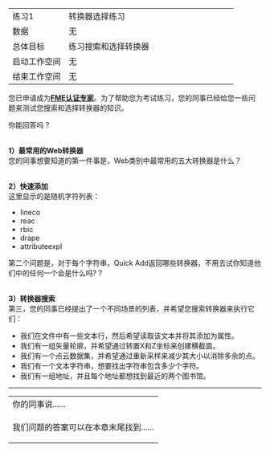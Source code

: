   <div id="readme" class="readme blob instapaper_body">
    <article class="markdown-body entry-content" itemprop="text">
<table>
<tbody><tr>
<td width="25%">
<i></i><font style="vertical-align: inherit;"><font style="vertical-align: inherit;">
练习1
</font></font></td>
<td><font style="vertical-align: inherit;"><font style="vertical-align: inherit;">
转换器选择练习
</font></font></td>
</tr>
<tr>
<td><font style="vertical-align: inherit;"><font style="vertical-align: inherit;">数据</font></font></td>
<td><font style="vertical-align: inherit;"><font style="vertical-align: inherit;">无</font></font></td>
</tr>
<tr>
<td><font style="vertical-align: inherit;"><font style="vertical-align: inherit;">总体目标</font></font></td>
<td><font style="vertical-align: inherit;"><font style="vertical-align: inherit;">练习搜索和选择转换器</font></font></td>
</tr>
<tr>
<td><font style="vertical-align: inherit;"><font style="vertical-align: inherit;">启动工作空间</font></font></td>
<td><font style="vertical-align: inherit;"><font style="vertical-align: inherit;">无</font></font></td>
</tr>
<tr>
<td><font style="vertical-align: inherit;"><font style="vertical-align: inherit;">结束工作空间</font></font></td>
<td><font style="vertical-align: inherit;"><font style="vertical-align: inherit;">无</font></font></td>
</tr>
</tbody></table>
<p><font style="vertical-align: inherit;"><font style="vertical-align: inherit;">您已申请成为</font></font><strong><a href="https://www.safe.com/partners/certification/" rel="nofollow"><font style="vertical-align: inherit;"><font style="vertical-align: inherit;">FME认证专家</font></font></a></strong><font style="vertical-align: inherit;"><font style="vertical-align: inherit;">。</font><font style="vertical-align: inherit;">为了帮助您为考试练习，您的同事已经给您一些问题来测试您搜索和选择转换器的知识。</font></font></p>
<p><font style="vertical-align: inherit;"><font style="vertical-align: inherit;">你能回答吗？</font></font></p>
<p><br><strong><font style="vertical-align: inherit;"><font style="vertical-align: inherit;">1）最常用的Web转换器</font></font></strong>
<br><font style="vertical-align: inherit;"><font style="vertical-align: inherit;">您的同事想要知道的第一件事是，Web类别中最常用的五大转换器是什么？</font></font></p>
<p><br><strong><font style="vertical-align: inherit;"><font style="vertical-align: inherit;">2）快速添加</font></font></strong>
<br><font style="vertical-align: inherit;"><font style="vertical-align: inherit;">这里显示的是随机字符列表：</font></font></p>
<ul>
<li><font style="vertical-align: inherit;"><font style="vertical-align: inherit;">lineco</font></font></li>
<li><font style="vertical-align: inherit;"><font style="vertical-align: inherit;">reac</font></font></li>
<li><font style="vertical-align: inherit;"><font style="vertical-align: inherit;">rbic</font></font></li>
<li><font style="vertical-align: inherit;"><font style="vertical-align: inherit;">drape</font></font></li>
<li><font style="vertical-align: inherit;"><font style="vertical-align: inherit;">attributeexpl</font></font></li>
</ul>
<p><font style="vertical-align: inherit;"><font style="vertical-align: inherit;">第二个问题是，对于每个字符串，Quick Add返回哪些转换器，不用去试你知道他们中的任何一个会是什么吗?？</font></font></p>
<p><br><strong><font style="vertical-align: inherit;"><font style="vertical-align: inherit;">3）转换器搜索</font></font></strong>
<br><font style="vertical-align: inherit;"><font style="vertical-align: inherit;">第三，您的同事已经提出了一个不同场景的列表，并希望您搜索转换器来执行它们：</font></font></p>
<ul>
<li><font style="vertical-align: inherit;"><font style="vertical-align: inherit;">我们在文件中有一些文本行，然后希望读取该文本并将其添加为属性。</font></font></li>
<li><font style="vertical-align: inherit;"><font style="vertical-align: inherit;">我们有一组矢量轮廓，并希望通过转置X和Z坐标来创建横截面。</font></font></li>
<li><font style="vertical-align: inherit;"><font style="vertical-align: inherit;">我们有一个点云数据集，并希望通过重新采样来减少其大小以消除多余的点。</font></font></li>
<li><font style="vertical-align: inherit;"><font style="vertical-align: inherit;">我们有一个文本字符串，想要找出字符串包含多少个字符。</font></font></li>
<li><font style="vertical-align: inherit;"><font style="vertical-align: inherit;">我们有一组地址，并且每个地址都想找到最近的两个图书馆。</font></font></li>
</ul>
<hr>

<table>
<tbody><tr>
<td>
<i></i><font style="vertical-align: inherit;"><font style="vertical-align: inherit;">
你的同事说......
</font></font></td>
</tr>
<tr>
<td><font style="vertical-align: inherit;"><font style="vertical-align: inherit;">

我们问题的答案可以在本章末尾找到......

</font></font></td>
</tr>
</tbody></table>
</article>
  </div>
